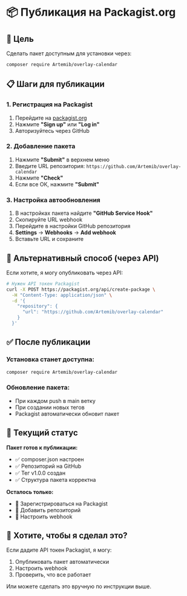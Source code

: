 # 📦 Публикация на Packagist.org

## 🎯 Цель
Сделать пакет доступным для установки через:
```bash
composer require Artemib/overlay-calendar
```

## 📋 Шаги для публикации

### 1. Регистрация на Packagist
1. Перейдите на [packagist.org](https://packagist.org)
2. Нажмите **"Sign up"** или **"Log in"**
3. Авторизуйтесь через GitHub

### 2. Добавление пакета
1. Нажмите **"Submit"** в верхнем меню
2. Введите URL репозитория: `https://github.com/Artemib/overlay-calendar`
3. Нажмите **"Check"**
4. Если все ОК, нажмите **"Submit"**

### 3. Настройка автообновления
1. В настройках пакета найдите **"GitHub Service Hook"**
2. Скопируйте URL webhook
3. Перейдите в настройки GitHub репозитория
4. **Settings** → **Webhooks** → **Add webhook**
5. Вставьте URL и сохраните

## 🔧 Альтернативный способ (через API)

Если хотите, я могу опубликовать через API:

```bash
# Нужен API токен Packagist
curl -X POST https://packagist.org/api/create-package \
  -H "Content-Type: application/json" \
  -d '{
    "repository": {
      "url": "https://github.com/Artemib/overlay-calendar"
    }
  }'
```

## ✅ После публикации

### Установка станет доступна:
```bash
composer require Artemib/overlay-calendar
```

### Обновление пакета:
- При каждом push в main ветку
- При создании новых тегов
- Packagist автоматически обновит пакет

## 🎯 Текущий статус

**Пакет готов к публикации:**
- ✅ composer.json настроен
- ✅ Репозиторий на GitHub
- ✅ Тег v1.0.0 создан
- ✅ Структура пакета корректна

**Осталось только:**
- 📝 Зарегистрироваться на Packagist
- 🔗 Добавить репозиторий
- 🔄 Настроить webhook

## 🚀 Хотите, чтобы я сделал это?

Если дадите API токен Packagist, я могу:
1. Опубликовать пакет автоматически
2. Настроить webhook
3. Проверить, что все работает

Или можете сделать это вручную по инструкции выше.
